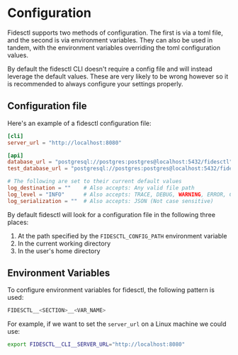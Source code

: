 # Configuration

Fidesctl supports two methods of configuration. The first is via a toml file, and the second is via environment variables. They can also be used in tandem, with the environment variables overriding the toml configuration values.

By default the fidesctl CLI doesn't require a config file and will instead leverage the default values. These are very likely to be wrong however so it is recommended to always configure your settings properly.

## Configuration file

Here's an example of a fidesctl configuration file:

```toml
[cli]
server_url = "http://localhost:8080"

[api]
database_url = "postgresql://postgres:postgres@localhost:5432/fidesctl"
test_database_url = "postgresql://postgres:postgres@localhost:5432/fidesctl_test"

# The following are set to their current default values
log_destination = ""    # Also accepts: Any valid file path
log_level = "INFO"      # Also accepts: TRACE, DEBUG, WARNING, ERROR, CRITICAL (Not case sensitive)
log_serialization = ""  # Also accepts: JSON (Not case sensitive)
```

By default fidesctl will look for a configuration file in the following three places:

1. At the path specified by the `FIDESCTL_CONFIG_PATH` environment variable
1. In the current working directory
1. In the user's home directory

## Environment Variables

To configure environment variables for fidesctl, the following pattern is used:

```sh
FIDESCTL__<SECTION>__<VAR_NAME>
```

For example, if we want to set the `server_url` on a Linux machine we could use:

```sh
export FIDESCTL__CLI__SERVER_URL="http://localhost:8080"
```
